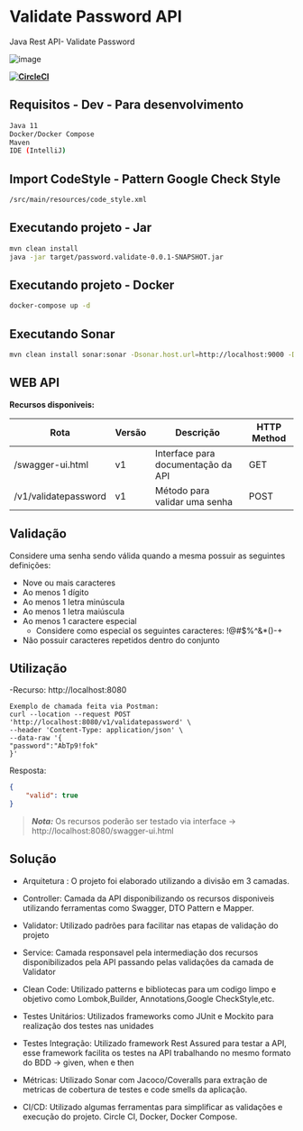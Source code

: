 # Validate Password API
Java Rest API-  Validate Password

![image](https://securityintelligence.com/wp-content/webp-express/webp-images/doc-root/wp-content/uploads/2018/10/si-eight-character-password-feature-630x330.jpg.webp)

**[![CircleCI](https://circleci.com/gh/ramoonpereira/hermes.svg?style=shield)](https://circleci.com/gh/ramoonpereira/hermes)**

## Requisitos - Dev - Para desenvolvimento
```sh
Java 11
Docker/Docker Compose
Maven
IDE (IntelliJ)
```

## Import CodeStyle - Pattern Google Check Style
```sh
/src/main/resources/code_style.xml
```

## Executando projeto - Jar
```sh
mvn clean install
java -jar target/password.validate-0.0.1-SNAPSHOT.jar
```

## Executando projeto - Docker
```sh
docker-compose up -d
```

## Executando Sonar 
```sh
mvn clean install sonar:sonar -Dsonar.host.url=http://localhost:9000 -Dsonar.projectKey=validate-password-api -Dsonar.projectName=validate-password-api -Dsonar.sources=src/main/java -Dsonar.sourceEncoding=UTF-8 -Dsonar.exclusions='target/**' -Dsonar.java.binaries=target
```

## WEB API

**Recursos disponiveis:**

| Rota | Versão |Descrição | HTTP Method |
| -- | -- | -- | -- |
| /swagger-ui.html | v1 |Interface para documentação da API| GET |
| /v1/validatepassword | v1 | Método para validar uma senha | POST |


## Validação

Considere uma senha sendo válida quando a mesma possuir as seguintes definições:

- Nove ou mais caracteres
- Ao menos 1 dígito
- Ao menos 1 letra minúscula
- Ao menos 1 letra maiúscula
- Ao menos 1 caractere especial
    - Considere como especial os seguintes caracteres: !@#$%^&*()-+
- Não possuir caracteres repetidos dentro do conjunto

## Utilização
-Recurso: http://localhost:8080
```curl
Exemplo de chamada feita via Postman:
curl --location --request POST 'http://localhost:8080/v1/validatepassword' \
--header 'Content-Type: application/json' \
--data-raw '{
"password":"AbTp9!fok"
}'
```
Resposta:
```json
{
    "valid": true
}
```

> **_Nota:_**  Os recursos poderão ser testado via interface -> http://localhost:8080/swagger-ui.html 

## Solução

- Arquitetura : O projeto foi elaborado utilizando a divisão em 3 camadas.
- Controller: Camada da API disponibilizando os recursos disponiveis utilizando ferramentas como Swagger, DTO Pattern e Mapper.
- Validator:  Utilizado padrões para facilitar nas etapas de validação do projeto
- Service: Camada responsavel pela intermediação dos recursos disponibilizados pela API passando pelas validações da camada de Validator
 
- Clean Code: Utilizado patterns e bibliotecas para um codigo limpo e objetivo como Lombok,Builder, Annotations,Google CheckStyle,etc.

- Testes Unitários: Utilizados frameworks como JUnit e Mockito para realização dos testes nas unidades

- Testes Integração: Utilizado framework Rest Assured para testar a API, esse framework facilita os testes na API trabalhando no mesmo formato do BDD -> given, when e then

- Métricas: Utilizado Sonar com Jacoco/Coveralls para extração de metricas de cobertura de testes e code smells da aplicação.

- CI/CD: Utilizado algumas ferramentas para simplificar as validações e execução do projeto. Circle CI, Docker, Docker Compose.